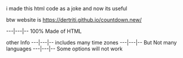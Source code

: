 i made this html code as a joke and now its useful



btw website is https://dertriti.github.io/countdown.new/

---|---|-- 100% Made of HTML


other Info
---|---|-- includes many time zones
---|---|-- But Not many languages
---|---|-- Some options will not work



